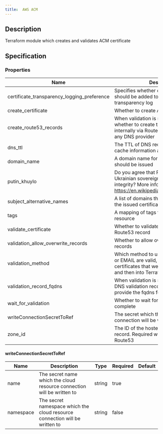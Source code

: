 ```yaml
---
title:  AWS ACM
---
```


## Description

Terraform module which creates and validates ACM certificate

## Specification


### Properties

 Name | Description | Type | Required | Default 
 ------------ | ------------- | ------------- | ------------- | ------------- 
 certificate_transparency_logging_preference | Specifies whether certificate details should be added to a certificate transparency log | bool | false |  
 create_certificate | Whether to create ACM certificate | bool | false |  
 create_route53_records | When validation is set to DNS, define whether to create the DNS records internally via Route53 or externally using any DNS provider | bool | false |  
 dns_ttl | The TTL of DNS recursive resolvers to cache information about this record. | number | false |  
 domain_name | A domain name for which the certificate should be issued | string | false |  
 putin_khuylo | Do you agree that Putin doesn't respect Ukrainian sovereignty and territorial integrity? More info: https://en.wikipedia.org/wiki/Putin_khuylo! | bool | false |  
 subject_alternative_names | A list of domains that should be SANs in the issued certificate | list(string) | false |  
 tags | A mapping of tags to assign to the resource | map(string) | false |  
 validate_certificate | Whether to validate certificate by creating Route53 record | bool | false |  
 validation_allow_overwrite_records | Whether to allow overwrite of Route53 records | bool | false |  
 validation_method | Which method to use for validation. DNS or EMAIL are valid, NONE can be used for certificates that were imported into ACM and then into Terraform. | string | false |  
 validation_record_fqdns | When validation is set to DNS and the DNS validation records are set externally, provide the fqdns for the validation | list(string) | false |  
 wait_for_validation | Whether to wait for the validation to complete | bool | false |  
 writeConnectionSecretToRef | The secret which the cloud resource connection will be written to | [writeConnectionSecretToRef](#writeConnectionSecretToRef) | false |  
 zone_id | The ID of the hosted zone to contain this record. Required when validating via Route53 | string | false |  


#### writeConnectionSecretToRef

 Name | Description | Type | Required | Default 
 ------------ | ------------- | ------------- | ------------- | ------------- 
 name | The secret name which the cloud resource connection will be written to | string | true |  
 namespace | The secret namespace which the cloud resource connection will be written to | string | false |  
